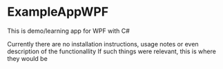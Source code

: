 # ExampleAppWPF
This is demo/learning app for WPF with C#

Currently there are no installation instructions, usage notes or even description of the functionallity
If such things were relevant, this is where they would be
